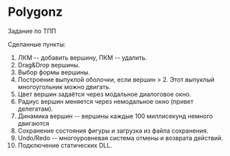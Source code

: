 # Polygonz
Задание по ТПП

Сделанные пункты:
1. ЛКМ -- добавить вершину, ПКМ -- удалить. 
2. Drag&Drop вершины.
3. Выбор формы вершины.
4. Построение выпуклой оболочки, если вершин > 2. Этот выпуклый многоугольник можно двигать.
5. Цвет вершин задаётся через модальное диалоговое окно.
6. Радиус вершин меняется через немодальное окно (привет делегатам).
7. Динамика вершин -- вершины каждые 100 миллисекунд немного двигаются 
8. Сохранение состояния фигуры и загрузка из файла сохранения.
9. Undo/Redo -- многоуровневая система отмены и возврата действий.
10. Подключение статических DLL.
